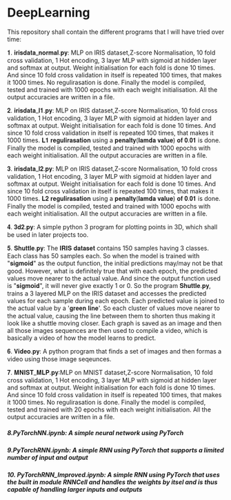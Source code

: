 # DeepLearning

This repository shall contain the different programs that I will have tried over time:

𝟏. 𝐢𝐫𝐢𝐬𝐝𝐚𝐭𝐚_𝐧𝐨𝐫𝐦𝐚𝐥.𝐩𝐲: MLP on IRIS dataset,Z-score Normalisation, 10 fold cross validation, 1 Hot encoding, 3 layer MLP with sigmoid at hidden layer and softmax at output. Weight initialisation for each fold is done 10 times. And since 10 fold cross validation in itself is repeated 100 times, that makes it 1000 times. No regulirasation is done. Finally the model is compiled, tested and trained with 1000 epochs with each weight initialisation. All the output accuracies are written in a file.

𝟐. 𝐢𝐫𝐢𝐬𝐝𝐚𝐭𝐚_𝐥𝟏.𝐩𝐲: MLP on IRIS dataset,Z-score Normalisation, 10 fold cross validation, 1 Hot encoding, 3 layer MLP with sigmoid at hidden layer and softmax at output. Weight initialisation for each fold is done 10 times. And since 10 fold cross validation in itself is repeated 100 times, that makes it 1000 times. 𝐋𝟏 𝐫𝐞𝐠𝐮𝐥𝐢𝐫𝐚𝐬𝐚𝐭𝐢𝐨𝐧 using a 𝐩𝐞𝐧𝐚𝐥𝐭𝐲(𝐥𝐚𝐦𝐝𝐚 𝐯𝐚𝐥𝐮𝐞) 𝐨𝐟 𝟎.𝟎𝟏 is done. Finally the model is compiled, tested and trained with 1000 epochs with each weight initialisation. All the output accuracies are written in a file.

𝟑. 𝐢𝐫𝐢𝐬𝐝𝐚𝐭𝐚_𝐥𝟐.𝐩𝐲: MLP on IRIS dataset,Z-score Normalisation, 10 fold cross validation, 1 Hot encoding, 3 layer MLP with sigmoid at hidden layer and softmax at output. Weight initialisation for each fold is done 10 times. And since 10 fold cross validation in itself is repeated 100 times, that makes it 1000 times. 𝐋𝟐 𝐫𝐞𝐠𝐮𝐥𝐢𝐫𝐚𝐬𝐚𝐭𝐢𝐨𝐧 using a 𝐩𝐞𝐧𝐚𝐥𝐭𝐲(𝐥𝐚𝐦𝐝𝐚 𝐯𝐚𝐥𝐮𝐞) 𝐨𝐟 𝟎.𝟎𝟏 is done. Finally the model is compiled, tested and trained with 1000 epochs with each weight initialisation. All the output accuracies are written in a file.

𝟒. 𝟑𝐝𝟐.𝐩𝐲: A simple python 3 program for plotting points in 3D, which shall be used in later projects too.

𝟓. 𝐒𝐡𝐮𝐭𝐭𝐥𝐞.𝐩𝐲: The 𝐈𝐑𝐈𝐒 𝐝𝐚𝐭𝐚𝐬𝐞𝐭 contains 150 samples having 3 classes. Each class has 50 samples each. So when the model is trained with "𝐬𝐢𝐠𝐦𝐨𝐢𝐝" as the output function, the initial predictions may/may not be that good. However, what is definitely true that with each epoch, the predicted values move nearer to the actual value. And since the output function used is "𝐬𝐢𝐠𝐦𝐨𝐢𝐝", it will never give exactly 1 or 0. So the program 𝐒𝐡𝐮𝐭𝐭𝐥𝐞.𝐩𝐲, trains a 3 layered MLP on the IRIS dataset and accesses the predicted values for each sample during each epoch. Each predicted value is joined to the actual value by a '𝐠𝐫𝐞𝐞𝐧 𝐥𝐢𝐧𝐞'. So each cluster of values move nearer to the actual value, causing the line between them to shorten thus making it look like a shuttle moving closer. Each graph is saved as an image and then all those images sequences are then used to compile a video, which is basically a video of how the model learns to predict.

𝟔. 𝐕𝐢𝐝𝐞𝐨.𝐩𝐲: A python program that finds a set of images and then formas a video using those image seqeunces.

𝟕. 𝐌𝐍𝐈𝐒𝐓_𝐌𝐋𝐏.𝐩𝐲:MLP on MNIST dataset,Z-score Normalisation, 10 fold cross validation, 1 Hot encoding, 3 layer MLP with sigmoid at hidden layer and softmax at output. Weight initialisation for each fold is done 10 times. And since 10 fold cross validation in itself is repeated 100 times, that makes it 1000 times. No regulirasation is done. Finally the model is compiled, tested and trained with 20 epochs with each weight initialisation. All the output accuracies are written in a file.

##### 8.PyTorchNN.ipynb: A simple neural network using PyTorch
 
##### 9.PyTorchRNN.ipynb: A simple RNN using PyTorch that supports a limited number of input and output

##### 10. PyTorchRNN_Improved.ipynb: A simple RNN using PyTorch that uses the built in module RNNCell and handles the weights by itsel and is thus capable of handling larger inputs and outputs
